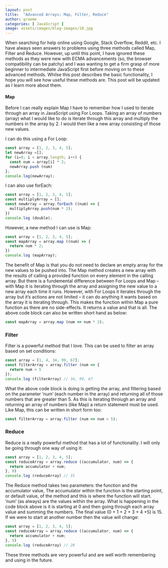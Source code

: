 ```yaml
---
layout: post
title:  "Advanced Arrays: Map, Filter, Reduce"
author: graeme
categories: [ JavaScript ]
image: assets/images/blog-images/10.jpg
---
```


When searching for help online using Google, Stack Overflow, Reddit, etc. I have always seen answers to problems using three methods called Map, Filter and Reduce. However, up until this point, I have ignored these methods as they were new with ECMA advancements (so, the browser compatibility can be patchy) and I was wanting to get a firm grasp of more beginner to intermediate JavaScript first before moving on to these advanced methods. Whilse this post describes the basic functionality, I hope you will see how useful these methods are. This post will be updated as I learn more about them.

#### Map

Before I can really explain Map I have to remember how I used to iterate through an array in JavaScript using For Loops. Taking an array of numbers (array) what I would like to do is iterate through this array and multiply the numbers in the array by 2. I would then like a new array consisting of those new values.

I can do this using a For Loop:

```js
const array = [1, 2, 3, 4, 5];
let newArray =[];
for (i=0; i < array.length; i++) {
  const num = array[i] * 2;
  newArray.push (num)
};
console.log(newArray);
```

I can also use forEach:

```js
const array = [1, 2, 3, 4, 5];
const multiplyArray = [];
const newArray = array.forEach ((num) => {
  multiplyArray.push(num * 2);
})
console.log (double);
```

However, a new method I can use is Map:

```js
const array = [1, 2, 3, 4, 5];
const mapArray = array.map ((num) => {
  return num * 2;
})
console.log (mapArray);
```

The benefit of Map is that you do not need to declare an empty array for the new values to be pushed into. The Map method creates a new array with the results of calling a provided function on every element in the calling array. But there is a fundemental difference between For Loops and Map – with Map it is iterating through the array and assigning the new value to a new array each time it runs. However, with For Loops it iterates through the array but it’s actions are not limited – it can do anything it wants based on the array it is iterating through. This makes the function within Map a pure function as there are no side-effects. It returns a value and that is all. The above code block can also be written short hand as below:

```js
const mapArray = array.map (num => num * 2);
```

### Filter

Filter is a powerful method that I love. This can be used to filter an array based on set conditions:

```js
const array = [1, 4, 34, 99, 67];
const filterArray = array.filter (num => {
  return num > 5
});
console.log (filterArray) // 34, 99, 67
```

What the above code block is doing is getting the array, and filtering based on the parameter ‘num’ (each number in the array) and returning all of those numbers that are greater than 5. As this is iterating throiugh an array and returning  an array of numbers (like Map) a return statement must be used. Like Map, this can be written in short form too:

```js
const filterArray = array.filter (num => num > 5);
```

### Reduce

Reduce is a really powerful method that has a lot of functionality. I will only be going through one way of using it:

```js
const array = [1, 2, 3, 4, 5];
const reduceArray = array.reduce ((accumulator, num) => {
  return accumulator + num;
}, 0)
console.log (reduceArray) // 15
```

The Reduce method takes two parameters: the function and the accumulator value, The accumulator within the function is the starting point, or default value, of the method and this is where the function will start. ‘num’ (as always) are the values within the array. What is happening in the code block above is it is starting at 0 and then going through each array value and summing the numbers. The final value (0 + 1 + 2 + 3 + 4 +5) is 15. If we were to start at another number then the value will change:

```js
const array = [1, 2, 3, 4, 5];
const reduceArray = array.reduce ((accumulator, num) => {
  return accumulator + num;
}, 5)
console.log (reduceArray) // 20
```

These three methods are very powerful and are well worth remembering and using in the future.